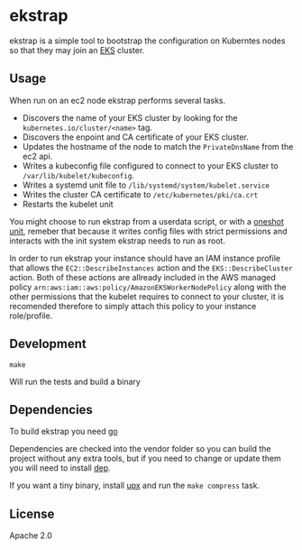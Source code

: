 # ekstrap

ekstrap is a simple tool to bootstrap the configuration on Kuberntes nodes so that they may join an [EKS](https://aws.amazon.com/eks/) cluster.

## Usage

When run on an ec2 node ekstrap performs several tasks.

* Discovers the name of your EKS cluster by looking for the `kubernetes.io/cluster/<name>` tag.
* Discovers the enpoint and CA certificate of your EKS cluster.
* Updates the hostname of the node to match the `PrivateDnsName` from the ec2 api.
* Writes a kubeconfig file configured to connect to your EKS cluster to `/var/lib/kubelet/kubeconfig`.
* Writes a systemd unit file to `/lib/systemd/system/kubelet.service`
* Writes the cluster CA certificate to `/etc/kubernetes/pki/ca.crt`
* Restarts the kubelet unit

You might choose to run ekstrap from a userdata script, or with a [oneshot unit](example/ekstrap.service), remeber that because it writes config files with strict permissions and interacts with the init system ekstrap needs to run as root.

In order to run ekstrap your instance should have an IAM instance profile that allows the `EC2::DescribeInstances` action and the `EKS::DescribeCluster` action. Both of these actions are allready included in the AWS managed policy `arn:aws:iam::aws:policy/AmazonEKSWorkerNodePolicy` along with the other permissions that the kubelet requires to connect to your cluster, it is recomended therefore to simply attach this policy to your instance role/profile.

## Development

`make`

Will run the tests and build a binary

## Dependencies

To build ekstrap you need [go](https://golang.org/)

Dependencies are checked into the vendor folder so you can build the project without any extra tools,
but if you need to change or update them you will need to install [dep](https://golang.github.io/dep/).

If you want a tiny binary, install [upx](https://upx.github.io/) and run the `make compress` task.

## License

Apache 2.0
